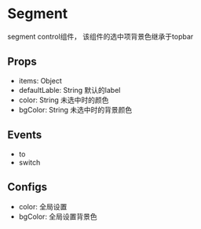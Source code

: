 Segment
====================
segment control组件， 该组件的选中项背景色继承于topbar

## Props

* items: Object
* defaultLable: String 默认的label
* color: String 未选中时的颜色
* bgColor: String 未选中时的背景颜色

## Events

* to
* switch

## Configs

* color: 全局设置
* bgColor: 全局设置背景色